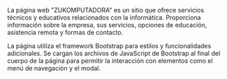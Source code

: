  La página web "ZUKOMPUTADORA" es un sitio que ofrece servicios técnicos y educativos relacionados con la informática. Proporciona información sobre la empresa, sus servicios, opciones de educación, asistencia remota y formas de contacto.

 La página utiliza el framework Bootstrap para estilos y funcionalidades adicionales. Se cargan los archivos de JavaScript de Bootstrap al final del cuerpo de la página para permitir la interacción con elementos como el menú de navegación y el modal.